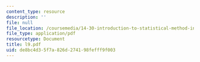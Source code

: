 ```yaml
---
content_type: resource
description: ''
file: null
file_location: /coursemedia/14-30-introduction-to-statistical-method-in-economics-spring-2006/de8bc4d35f7a826d274198fefff9f003_l9.pdf
file_type: application/pdf
resourcetype: Document
title: l9.pdf
uid: de8bc4d3-5f7a-826d-2741-98fefff9f003
---
```

